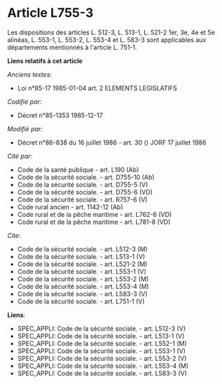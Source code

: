 # Article L755-3

Les dispositions des articles L. 512-3, L. 513-1, L. 521-2 1er, 3e, 4e et 5e alinéas, L. 553-1, L. 553-2, L. 553-4 et L.
583-3 sont applicables aux départements mentionnés à l'article L. 751-1.

**Liens relatifs à cet article**

_Anciens textes_:

  - Loi n°85-17 1985-01-04 art. 2 ELEMENTS LEGISLATIFS

_Codifié par_:

  - Décret n°85-1353 1985-12-17

_Modifié par_:

  - Décret n°86-838 du 16 juillet 1986 - art. 30 () JORF 17 juillet 1986

_Cité par_:

  - Code de la santé publique - art. L190 (Ab)
  - Code de la sécurité sociale. - art. D755-10 (Ab)
  - Code de la sécurité sociale. - art. D755-5 (V)
  - Code de la sécurité sociale. - art. D755-6 (VD)
  - Code de la sécurité sociale. - art. R757-6 (V)
  - Code rural ancien - art. 1142-12 (Ab)
  - Code rural et de la pêche maritime - art. L762-6 (VD)
  - Code rural et de la pêche maritime - art. L781-8 (VD)

_Cite_:

  - Code de la sécurité sociale. - art. L512-3 (M)
  - Code de la sécurité sociale. - art. L513-1 (V)
  - Code de la sécurité sociale. - art. L521-2 (M)
  - Code de la sécurité sociale. - art. L553-1 (V)
  - Code de la sécurité sociale. - art. L553-2 (M)
  - Code de la sécurité sociale. - art. L553-4 (M)
  - Code de la sécurité sociale. - art. L583-3 (V)
  - Code de la sécurité sociale. - art. L751-1 (V)

**Liens**:

  - SPEC_APPLI: Code de la sécurité sociale. - art. L512-3 (V)
  - SPEC_APPLI: Code de la sécurité sociale. - art. L513-1 (V)
  - SPEC_APPLI: Code de la sécurité sociale. - art. L552-1 (M)
  - SPEC_APPLI: Code de la sécurité sociale. - art. L553-1 (V)
  - SPEC_APPLI: Code de la sécurité sociale. - art. L553-2 (V)
  - SPEC_APPLI: Code de la sécurité sociale. - art. L553-4 (M)
  - SPEC_APPLI: Code de la sécurité sociale. - art. L583-3 (V)
